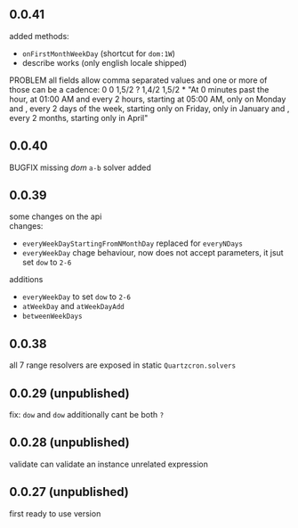 ## 0.0.41
added methods:
- `onFirstMonthWeekDay` (shortcut for `dom:1W`)
- describe works (only english locale shipped)

PROBLEM
all fields allow comma separated
values and one or more of those can be a cadence:
0 0 1,5/2 ? 1,4/2 1,5/2 *
"At 0 minutes past the hour, at 01:00 AM and every 2 hours, starting at 05:00 AM, only on Monday and , every 2 days of the week, starting only on Friday, only in January and , every 2 months, starting only in April"

## 0.0.40  
BUGFIX missing _dom_ `a-b` solver added  

## 0.0.39
some changes on the api  
changes: 
- `everyWeekDayStartingFromNMonthDay` replaced for `everyNDays`  
- `everyWeekDay` chage behaviour, now does not accept parameters, it jsut set `dow` to `2-6`

additions
- `everyWeekDay` to set `dow` to `2-6`
- `atWeekDay` and `atWeekDayAdd`
- `betweenWeekDays`


## 0.0.38  
all 7 range resolvers are exposed in static `Quartzcron.solvers`  

## 0.0.29 (unpublished)  
fix: `dow` and `dow` additionally cant be both `?`  

## 0.0.28 (unpublished) 
validate can validate an instance unrelated expression  

## 0.0.27 (unpublished) 
first ready to use version  